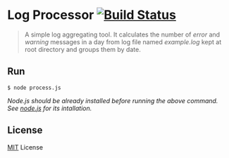 # Log Processor [![Build Status](https://travis-ci.com/shashikhanal/log-processor.svg?token=DAzVmKxZMzReMSB1bV2t&branch=master)](https://travis-ci.com/shashikhanal/log-processor)
> A simple log aggregating tool. It calculates the number of *error* and *warning* messages in a day from log file named *example.log* kept at root directory and groups them by date.

## Run
```
$ node process.js
```
*Node.js should be already installed before running the above command. See [node.js](https://nodejs.org/en/download/package-manager/) for its intallation.*

## License
[MIT](https://opensource.org/licenses/MIT) License